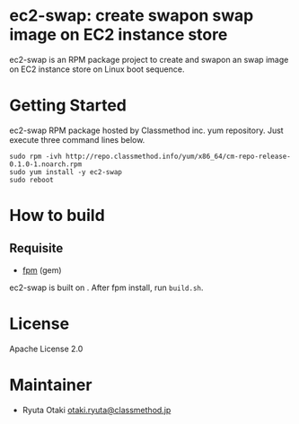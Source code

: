ec2-swap: create swapon swap image on EC2 instance store
========================================================

ec2-swap is an RPM package project to create and swapon an swap image on EC2 instance store on Linux boot sequence.

# Getting Started

ec2-swap RPM package hosted by Classmethod inc. yum repository.
Just execute three command lines below.

    sudo rpm -ivh http://repo.classmethod.info/yum/x86_64/cm-repo-release-0.1.0-1.noarch.rpm
    sudo yum install -y ec2-swap
    sudo reboot

# How to build

## Requisite

- [fpm](https://github.com/jordansissel/fpm) (gem)

ec2-swap is built on . After fpm install, run `build.sh`.

# License

Apache License 2.0

# Maintainer

- Ryuta Otaki <otaki.ryuta@classmethod.jp>
